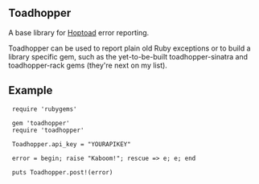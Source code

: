 Toadhopper
----------

A base library for [Hoptoad](http://www.hoptoadapp.com/) error reporting.

Toadhopper can be used to report plain old Ruby exceptions or to build a library specific gem, such as the yet-to-be-built toadhopper-sinatra and toadhopper-rack gems (they're next on my list).

## Example

     require 'rubygems'

     gem 'toadhopper'
     require 'toadhopper'

     Toadhopper.api_key = "YOURAPIKEY"

     error = begin; raise "Kaboom!"; rescue => e; e; end

     puts Toadhopper.post!(error)
